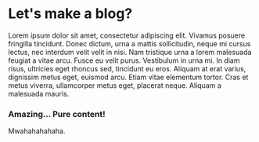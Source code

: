 # Let's make a blog?


Lorem ipsum dolor sit amet, consectetur adipiscing elit. Vivamus posuere fringilla tincidunt. Donec dictum, urna a mattis sollicitudin, neque mi cursus lectus, nec interdum velit velit in nisi. Nam tristique urna a lorem malesuada feugiat a vitae arcu. Fusce eu velit purus. Vestibulum in urna mi. In diam risus, ultricies eget rhoncus sed, tincidunt eu eros. Aliquam at erat varius, dignissim metus eget, euismod arcu. Etiam vitae elementum tortor. Cras et metus viverra, ullamcorper metus eget, placerat neque. Aliquam a malesuada mauris. 


### Amazing... Pure content!

Mwahahahahaha.
